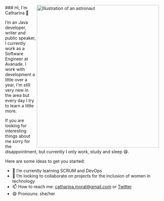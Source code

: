 <img align="right" src="https://user-images.githubusercontent.com/41528935/109573746-1212b680-7ace-11eb-85b4-a426ad1f505e.png" alt="Illustration of an astronaut" height=465px width=400px/>
### Hi, I'm Catharina 👋

I’m an Java developer, writer and public speaker, I currently work as a Software Engineer at Avanade. I work with development a little over a year, I'm still very new in the area but every day I try to learn a little more.

If you are looking for interesting things about me sorry for the disappointment, but currently I only work, study and sleep 😄.

Here are some ideas to get you started:

- 🌱 I’m currently learning SCRUM and DevOps
- 👯 I’m looking to collaborate on projects for the inclusion of women in technology
- 📫 How to reach me: catharina.moral@gmail.com or [Twitter](https://twitter.com/devcatota)
- 😄 Pronouns: she/her
